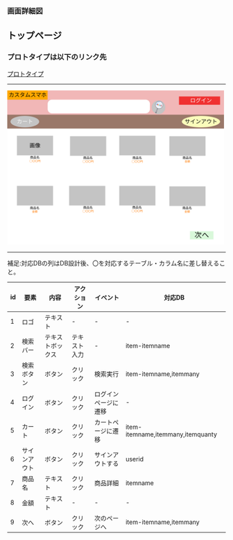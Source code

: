 ### 画面詳細図
## トップページ
### プロトタイプは以下のリンク先
[プロトタイプ](https://www.figma.com/file/W9QCNXyBwxticc2lhgeHdI/%E8%87%AA%E5%88%86%E3%81%AEEC%E3%82%B5%E3%82%A4%E3%83%88?node-id=6%3A2)
*****
<img src="img/mytoppage.png" width="500">

*****
補足:対応DBの列はDB設計後、〇を対応するテーブル・カラム名に差し替えること。

|id|要素|内容|アクション|イベント|対応DB|
|---|---|---|--|--|---|
|1|ロゴ|テキスト|-|-|-|
|2|検索バー|テキストボックス|テキスト入力|-|item-itemname|
|3|検索ボタン|ボタン|クリック|検索実行|item-itemname,itemmany|
|4|ログイン|ボタン|クリック|ログインページに遷移|-|
|5|カート|ボタン|クリック|カートページに遷移|item-itemname,itemmany,itemquanty|
|6|サインアウト|ボタン|クリック|サインアウトする|userid|
|7|商品名|テキスト|クリック|商品詳細|itemname|
|8|金額|テキスト|-|-|-|
|9|次へ|ボタン|クリック|次のページへ|item-itemname,itemmany|
